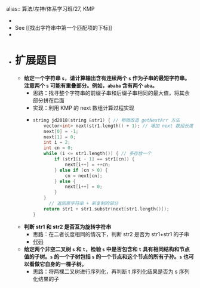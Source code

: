 alias:: 算法/左神/体系学习班/27, KMP

-
- See [[找出字符串中第一个匹配项的下标]]
-
- # 扩展题目
	- **给定一个字符串 `s`，请计算输出含有连续两个 `s` 作为子串的最短字符串。注意两个 `s` 可能有重叠部分。例如，`ababa` 含有两个 `aba`。**
		- 思路：找寻整个字符串的前缀子串和后缀子串相同的最大值，将其余部分拼在后面
		- 实现：利用 KMP 的 next 数组计算过程实现
		- ```cpp
		  string jd2018(string &str1) { // 稍微改造 getNextArr 方法
		      vector<int> next(str1.length() + 1); // 增加 next 数组长度
		      next[0] = -1;
		      next[1] = 0;
		      int i = 2;
		      int cn = 0;
		      while (i <= str1.length()) { // 多存放一个
		          if (str1[i - 1] == str1[cn]) {
		              next[i++] = ++cn;
		          } else if (cn > 0) {
		              cn = next[cn];
		          } else {
		              next[i++] = 0;
		          }
		      }
		    	// 返回原字符串 + 新复制的部分
		      return str1 + str1.substr(next[str1.length()]);
		  }
		  ```
	- **判断 str1 和 str2 是否互为旋转字符串**
		- 思路：在二者长度相同的情况下，判断 str2 是否为 str1+str1 的子串
		- [代码](https://github.com/algorithmzuo/algorithmbasic2020/blob/master/src/class27/Code03_IsRotation.java)
	- **给定两个非空二叉树 `s` 和 `t`，检验 `s` 中是否包含和 `t` 具有相同结构和节点值的子树。`s` 的一个子树包括 `s` 的一个节点和这个节点的所有子孙。`s` 也可以看做它自身的一棵子树。**
		- 思路：将两棵二叉树进行序列化，再判断 t 序列化结果是否为 s 序列化结果的子